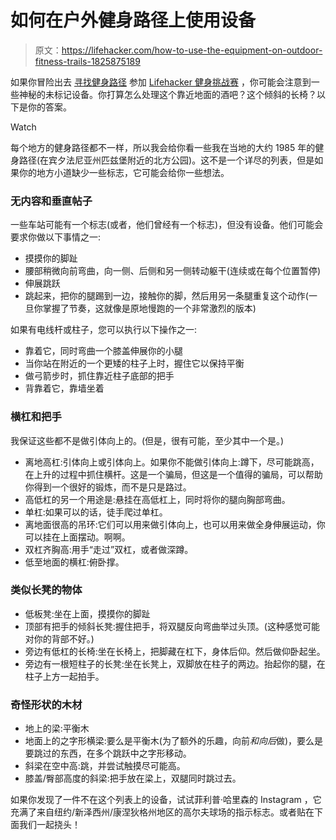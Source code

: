 # 如何在户外健身路径上使用设备

> 原文：<https://lifehacker.com/how-to-use-the-equipment-on-outdoor-fitness-trails-1825875189>

如果你冒险出去 [寻找健身路径](https://vitals.lifehacker.com/find-a-fitness-trail-and-exercise-like-its-1992-1825718545#_ga=2.65913134.1648692593.1525751889-1283764083.1512801414) 参加 [Lifehacker 健身挑战赛](https://lifehacker.com/c/lifehacker-fitness-challenge) ，你可能会注意到一些神秘的未标记设备。你打算怎么处理这个靠近地面的酒吧？这个倾斜的长椅？以下是你的答案。

Watch

每个地方的健身路径都不一样，所以我会给你看一些我在当地的大约 1985 年的健身路径(在宾夕法尼亚州匹兹堡附近的北方公园)。这不是一个详尽的列表，但是如果你的地方小道缺少一些标志，它可能会给你一些想法。

### 无内容和垂直帖子

一些车站可能有一个标志(或者，他们曾经有一个标志)，但没有设备。他们可能会要求你做以下事情之一:

*   摸摸你的脚趾
*   腰部稍微向前弯曲，向一侧、后侧和另一侧转动躯干(连续或在每个位置暂停)
*   伸展跳跃
*   跳起来，把你的腿踢到一边，接触你的脚，然后用另一条腿重复这个动作(一旦你掌握了节奏，这就像是原地慢跑的一个非常激烈的版本)

如果有电线杆或柱子，您可以执行以下操作之一:

*   靠着它，同时弯曲一个膝盖伸展你的小腿
*   当你站在附近的一个更矮的柱子上时，握住它以保持平衡
*   做弓箭步时，抓住靠近柱子底部的把手
*   背靠着它，靠墙坐着

### 横杠和把手

我保证这些都不是做引体向上的。(但是，很有可能，至少其中一个是。)

*   离地高杠:引体向上或引体向上。如果你不能做引体向上:蹲下，尽可能跳高，在上升的过程中抓住横杆。这是一个骗局，但这是一个值得的骗局，可以帮助你得到一个很好的锻炼，而不是只是路过。
*   高低杠的另一个用途是:悬挂在高低杠上，同时将你的腿向胸部弯曲。
*   单杠:如果可以的话，徒手爬过单杠。
*   离地面很高的吊环:它们可以用来做引体向上，也可以用来做全身伸展运动，你可以挂在上面摆动。啊啊。
*   双杠齐胸高:用手“走过”双杠，或者做深蹲。
*   低至地面的横杠:俯卧撑。

### 类似长凳的物体

*   低板凳:坐在上面，摸摸你的脚趾
*   顶部有把手的倾斜长凳:握住把手，将双腿反向弯曲举过头顶。(这种感觉可能对你的背部不好。)
*   旁边有低杠的长椅:坐在长椅上，把脚藏在杠下，身体后仰。然后做仰卧起坐。
*   旁边有一根短柱子的长凳:坐在长凳上，双脚放在柱子的两边。抬起你的腿，在柱子上方一起拍手。

### 奇怪形状的木材

*   地上的梁:平衡木
*   地面上的之字形横梁:要么是平衡木(为了额外的乐趣，向前*和向后*做)，要么是要跳过的东西，在多个跳跃中之字形移动。
*   斜梁在空中高:跳，并尝试触摸尽可能高。
*   膝盖/臀部高度的斜梁:把手放在梁上，双腿同时跳过去。

如果你发现了一件不在这个列表上的设备，试试菲利普·哈里森的 Instagram ，它充满了来自纽约/新泽西州/康涅狄格州地区的高尔夫球场的指示标志。或者贴在下面我们一起挠头！